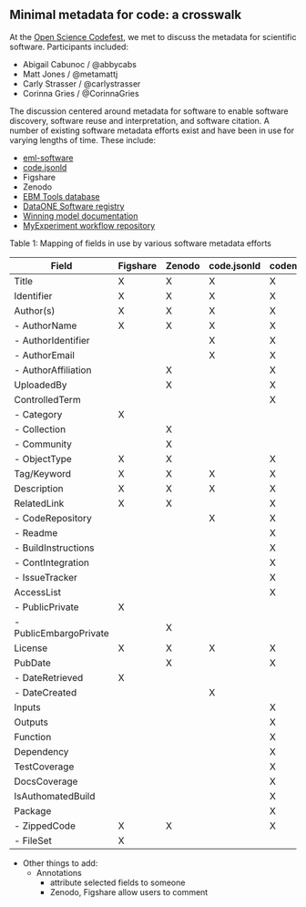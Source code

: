 ## Minimal metadata for code: a crosswalk

At the [Open Science Codefest](http://nceas.github.io/open-science-codefest/), we met to discuss the metadata for scientific software. Participants included:

- Abigail Cabunoc / @abbycabs
- Matt Jones / @metamattj
- Carly Strasser / @carlystrasser
- Corinna Gries / @CorinnaGries

The discussion centered around metadata for software to enable software discovery, software reuse and interpretation, and software citation. A number of existing software metadata efforts exist and have been in use for varying lengths of time.  These include:

- [eml-software](http://knb.ecoinformatics.org/sofwtare/eml)
- [code.jsonld](http://www.arfon.org/json-ld-for-software-discovery-reuse-and-credit)
- Figshare
- Zenodo
- [EBM Tools database](http://www.ebmtools.org/)
- [DataONE Software registry](https://www.dataone.org/software-tools)
- [Winning model documentation](https://www.kaggle.com/wiki/WinningModelDocumentationTemplate)
- [MyExperiment workflow repository](http://www.myexperiment.org/)


Table 1: Mapping of fields in use by various software metadata efforts

| Field                  | Figshare | Zenodo | code.jsonld | codemeta |
| ---------------------- | -------- | ------ | ----------- | -------- |
| Title                  | X        | X      | X           | X        |
| Identifier             | X        | X      | X           | X        |
| Author(s)              | X        | X      | X           | X        |
| - AuthorName           | X        | X      | X           | X        |
| - AuthorIdentifier     |          |        | X           | X        |
| - AuthorEmail          |          |        | X           | X        |
| - AuthorAffiliation    |          | X      |             | X        |
| UploadedBy             |          | X      |             | X        |
| ControlledTerm         |          |        |             | X        |
| - Category             | X        |        |             |          |
| - Collection           |          | X      |             |          |
| - Community            |          | X      |             |          |
| - ObjectType           | X        | X      |             | X        |
| Tag/Keyword            | X        | X      | X           | X        |
| Description            | X        | X      | X           | X        |
| RelatedLink            | X        | X      |             | X        |
| - CodeRepository       |          |        | X           | X        |
| - Readme               |          |        |             | X        |
| - BuildInstructions    |          |        |             | X        |
| - ContIntegration      |          |        |             | X        |
| - IssueTracker         |          |        |             | X        |
| AccessList             |          |        |             | X        |
| - PublicPrivate        | X        |        |             |          |
| - PublicEmbargoPrivate |          | X      |             |          |
| License                | X        | X      | X           | X        |
| PubDate                |          | X      |             | X        |
| - DateRetrieved        | X        |        |             |          |
| - DateCreated          |          |        | X           |          |
| Inputs                 |          |        |             | X        |
| Outputs                |          |        |             | X        |
| Function               |          |        |             | X        |
| Dependency             |          |        |             | X        |
| TestCoverage           |          |        |             | X        |
| DocsCoverage           |          |        |             | X        |
| IsAuthomatedBuild      |          |        |             | X        |
| Package                |          |        |             | X        |
| - ZippedCode           | X        | X      |             | X        |
| - FileSet              | X        |        |             |          |

 

- Other things to add:
    -  Annotations
        - attribute selected fields to someone
    	- Zenodo, Figshare allow users to comment 



